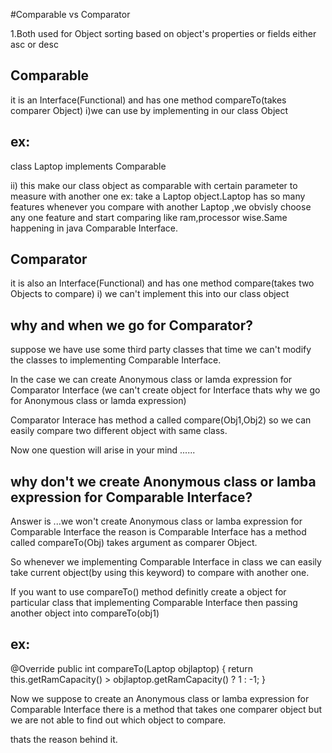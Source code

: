 #Comparable vs Comparator

1.Both used for Object sorting based on object's properties or fields either asc or desc

## Comparable

it is an Interface(Functional) and has one method compareTo(takes comparer Object)
i)we can use by implementing in our class Object
## ex:
class Laptop implements Comparable<Laptop>
  
ii) this make our class object as comparable with certain parameter to measure with another one
ex: take a Laptop object.Laptop has so many features whenever you compare with another
Laptop ,we obvisly choose any one feature and start comparing like ram,processor wise.Same happening in java Comparable Interface.

## Comparator

it is also an Interface(Functional) and has one method compare(takes two Objects to compare)
i) we can't implement this into our class object

## why and when we go for Comparator?

suppose we have use some third party classes that time we can't modify the classes
to implementing Comparable Interface.

In the case we can create Anonymous class or lamda expression for Comparator Interface
(we can't create object for Interface thats why we go for Anonymous class or lamda expression)

Comparator Interace has method a called compare(Obj1,Obj2) so we can easily compare two different object with same class.

Now one question will arise in your mind ......

## why don't we create Anonymous class or lamba expression for Comparable Interface?

Answer is ...we won't create Anonymous class or lamba expression for Comparable Interface
the reason is Comparable Interface has a method called compareTo(Obj) takes argument as comparer
Object.

So whenever we implementing Comparable Interface in class we can easily take current object(by using this keyword) to compare with another one.

If you want to use compareTo() method definitly create a object for particular class that implementing Comparable Interface then passing another object into compareTo(obj1)

## ex:
@Override
public int compareTo(Laptop objlaptop) {
return this.getRamCapacity() > objlaptop.getRamCapacity() ? 1 : -1;
}

Now we suppose to create an Anonymous class or lamba expression for Comparable Interface
there is a method that takes one comparer object but we are not able to find out which object to compare.

thats the reason behind it.
